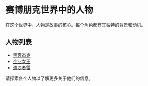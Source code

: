 # 赛博朋克世界中的人物

在这个世界中，人物是故事的核心。每个角色都有其独特的背景和动机。

## 人物列表

- [黑客杰克](黑客杰克.md)
- [企业女王](企业女王.md)
- [流浪者雷](流浪者雷.md)

请探索各个人物以了解更多关于他们的信息。

